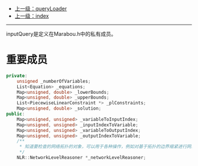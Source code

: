 - [上一级：queryLoader](loadQuery.md)
- [上一级：index](index.md)

---
inputQuery是定义在Marabou.h中的私有成员。

# 重要成员
```cpp
private:
    unsigned _numberOfVariables;
    List<Equation> _equations;
    Map<unsigned, double> _lowerBounds;
    Map<unsigned, double> _upperBounds;
    List<PiecewiseLinearConstraint *> _plConstraints;
    Map<unsigned, double> _solution;
public:
    Map<unsigned, unsigned> _variableToInputIndex;
    Map<unsigned, unsigned> _inputIndexToVariable;
    Map<unsigned, unsigned> _variableToOutputIndex;
    Map<unsigned, unsigned> _outputIndexToVariable;
    /**
     * 知道要检查的网络拓扑的对象，可以用于各种操作，例如对基于拓扑的边界缩紧进行网络评估。
     */
    NLR::NetworkLevelReasoner *_networkLevelReasoner;
```
